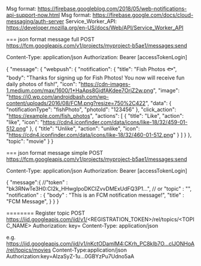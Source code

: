 Msg format: https://firebase.googleblog.com/2018/05/web-notifications-api-support-now.html
Msg format: https://firebase.google.com/docs/cloud-messaging/auth-server
Service_Worker_API: https://developer.mozilla.org/en-US/docs/Web/API/Service_Worker_API


=== json format message full
POST https://fcm.googleapis.com/v1/projects/myproject-b5ae1/messages:send

Content-Type: application/json
Authorization: Bearer [accessTokenLogin]

{
  "message": {
    "webpush": {
      "notification": {
        "title": "Fish Photos 🐟",
        "body": "Thanks for signing up for Fish Photos! You now will receive fun daily photos of fish!",
        "icon": "https://cdn-images-1.medium.com/max/1600/1*HaAps8GidfAKdee7OrjZ2w.png",
        "image": "https://i0.wp.com/androidbash.com/wp-content/uploads/2016/08/FCM.png?resize=750%2C422",
        "data": {
          "notificationType": "fishPhoto",
          "photoId": "123456"
        },
        "click_action": "https://example.com/fish_photos",
        "actions": [
          {
            "title": "Like",
            "action": "like",
            "icon": "https://cdn4.iconfinder.com/data/icons/like-18/32/459-01-512.png"
          },
          {
            "title": "Unlike",
            "action": "unlike",
            "icon": "https://cdn4.iconfinder.com/data/icons/like-18/32/460-01-512.png"
          }
        ]
      }
    },
    "topic": "movie"
  }
}


=== json format message simple
POST https://fcm.googleapis.com/v1/projects/myproject-b5ae1/messages:send

Content-Type: application/json
Authorization: Bearer [accessTokenLogin]

{
  "message":{
    //"token" : "bk3RNwTe3H0:CI2k_HHwgIpoDKCIZvvDMExUdFQ3P1...",
    // or
    "topic" : "<Your topic>",
    "notification" : {
      "body" : "This is an FCM notification message!",
      "title" : "FCM Message",
      }
   }
}

======== Register topic
POST https://iid.googleapis.com/iid/v1/<REGISTRATION_TOKEN>/rel/topics/<TOPIC_NAME>
Authorization: key=<Your server key>
Content-Type: application/json

e.g.
https://iid.googleapis.com/iid/v1/nKctODamlM4:CKrh_PC8kIb7O...clJONHoA/rel/topics/movies
Content-Type:application/json
Authorization:key=AIzaSyZ-1u...0GBYzPu7Udno5aA


